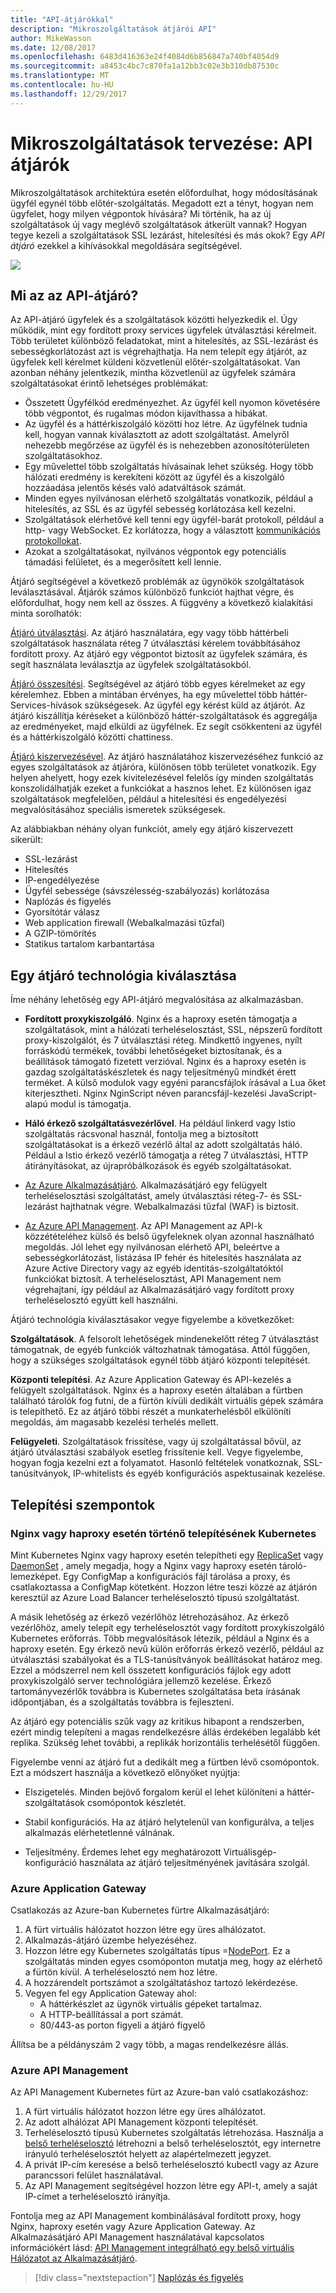 ```yaml
---
title: "API-átjárókkal"
description: "Mikroszolgáltatások átjárói API"
author: MikeWasson
ms.date: 12/08/2017
ms.openlocfilehash: 6483d416363e24f4084d6b856847a740bf4054d9
ms.sourcegitcommit: a8453c4bc7c870fa1a12bb3c02e3b310db87530c
ms.translationtype: MT
ms.contentlocale: hu-HU
ms.lasthandoff: 12/29/2017
---
```

# <a name="designing-microservices-api-gateways"></a>Mikroszolgáltatások tervezése: API átjárók

Mikroszolgáltatások architektúra esetén előfordulhat, hogy módosításának ügyfél egynél több előtér-szolgáltatás. Megadott ezt a tényt, hogyan nem ügyfelet, hogy milyen végpontok hívására? Mi történik, ha az új szolgáltatások új vagy meglévő szolgáltatások átkerült vannak? Hogyan tegye kezeli a szolgáltatások SSL lezárást, hitelesítési és más okok? Egy *API átjáró* ezekkel a kihívásokkal megoldására segítségével. 

![](./images/gateway.png)

## <a name="what-is-an-api-gateway"></a>Mi az az API-átjáró?

Az API-átjáró ügyfelek és a szolgáltatások közötti helyezkedik el. Úgy működik, mint egy fordított proxy services ügyfelek útválasztási kérelmeit. Több területet különböző feladatokat, mint a hitelesítés, az SSL-lezárást és sebességkorlátozást azt is végrehajthatja. Ha nem telepít egy átjárót, az ügyfelek kell kérelmet küldeni közvetlenül előtér-szolgáltatásokat. Van azonban néhány jelentkezik, mintha közvetlenül az ügyfelek számára szolgáltatásokat érintő lehetséges problémákat:

- Összetett Ügyfélkód eredményezhet. Az ügyfél kell nyomon követésére több végpontot, és rugalmas módon kijavíthassa a hibákat. 
- Az ügyfél és a háttérkiszolgáló közötti hoz létre. Az ügyfélnek tudnia kell, hogyan vannak kiválasztott az adott szolgáltatást. Amelyről nehezebb megőrzése az ügyfél és is nehezebben azonosítóterületen szolgáltatásokhoz.
- Egy művelettel több szolgáltatás hívásainak lehet szükség. Hogy több hálózati eredmény is kerekíteni között az ügyfél és a kiszolgáló hozzáadása jelentős késés való adatváltások számát. 
- Minden egyes nyilvánosan elérhető szolgáltatás vonatkozik, például a hitelesítés, az SSL és az ügyfél sebesség korlátozása kell kezelni. 
- Szolgáltatások elérhetővé kell tenni egy ügyfél-barát protokoll, például a http- vagy WebSocket. Ez korlátozza, hogy a választott [kommunikációs protokollokat](./interservice-communication.md). 
- Azokat a szolgáltatásokat, nyilvános végpontok egy potenciális támadási felületet, és a megerősített kell lennie.

Átjáró segítségével a következő problémák az ügynökök szolgáltatások leválasztásával. Átjárók számos különböző funkciót hajthat végre, és előfordulhat, hogy nem kell az összes. A függvény a következő kialakítási minta sorolhatók:

[Átjáró útválasztási](../patterns/gateway-routing.md). Az átjáró használatára, egy vagy több háttérbeli szolgáltatások használata réteg 7 útválasztási kérelem továbbításához fordított proxy. Az átjáró egy végpontot biztosít az ügyfelek számára, és segít használata leválasztja az ügyfelek szolgáltatásokból. 

[Átjáró összesítési](../patterns/gateway-aggregation.md). Segítségével az átjáró több egyes kérelmeket az egy kérelemhez. Ebben a mintában érvényes, ha egy művelettel több háttér-Services-hívások szükségesek. Az ügyfél egy kérést küld az átjárót. Az átjáró kiszállítja kéréseket a különböző háttér-szolgáltatások és aggregálja az eredményeket, majd elküldi az ügyfélnek. Ez segít csökkenteni az ügyfél és a háttérkiszolgáló közötti chattiness. 

[Átjáró kiszervezésével](../patterns/gateway-offloading.md). Az átjáró használatához kiszervezéséhez funkció az egyes szolgáltatások az átjáróra, különösen több területet vonatkozik. Egy helyen ahelyett, hogy ezek kivitelezésével felelős így minden szolgáltatás konszolidálhatják ezeket a funkciókat a hasznos lehet. Ez különösen igaz szolgáltatások megfelelően, például a hitelesítési és engedélyezési megvalósításához speciális ismeretek szükségesek. 

Az alábbiakban néhány olyan funkciót, amely egy átjáró kiszervezett sikerült:

- SSL-lezárást
- Hitelesítés
- IP-engedélyezése
- Ügyfél sebessége (sávszélesség-szabályozás) korlátozása
- Naplózás és figyelés
- Gyorsítótár válasz
- Web application firewall (Webalkalmazási tűzfal)
- A GZIP-tömörítés
- Statikus tartalom karbantartása

## <a name="choosing-a-gateway-technology"></a>Egy átjáró technológia kiválasztása

Íme néhány lehetőség egy API-átjáró megvalósítása az alkalmazásban.

- **Fordított proxykiszolgáló**. Nginx és a haproxy esetén támogatja a szolgáltatások, mint a hálózati terheléselosztást, SSL, népszerű fordított proxy-kiszolgálót, és 7 útválasztási réteg. Mindkettő ingyenes, nyílt forráskódú termékek, további lehetőségeket biztosítanak, és a beállítások támogató fizetett verzióval. Nginx és a haproxy esetén is gazdag szolgáltatáskészletek és nagy teljesítményű mindkét érett terméket. A külső modulok vagy egyéni parancsfájlok írásával a Lua őket kiterjesztheti. Nginx NginScript néven parancsfájl-kezelési JavaScript-alapú modul is támogatja.

- **Háló érkező szolgáltatásvezérlővel**. Ha például linkerd vagy Istio szolgáltatás rácsvonal használ, fontolja meg a biztosított szolgáltatásokat is a érkező vezérlő által az adott szolgáltatás háló. Például a Istio érkező vezérlő támogatja a réteg 7 útválasztási, HTTP átirányításokat, az újrapróbálkozások és egyéb szolgáltatásokat. 

- [Az Azure Alkalmazásátjáró](/azure/application-gateway/). Alkalmazásátjáró egy felügyelt terheléselosztási szolgáltatást, amely útválasztási réteg-7- és SSL-lezárást hajthatnak végre. Webalkalmazási tűzfal (WAF) is biztosít.

- [Az Azure API Management](/azure/api-management/). Az API Management az API-k közzétételéhez külső és belső ügyfeleknek olyan azonnal használható megoldás. Jól lehet egy nyilvánosan elérhető API, beleértve a sebességkorlátozást, listázása IP fehér és hitelesítés használata az Azure Active Directory vagy az egyéb identitás-szolgáltatóktól funkciókat biztosít. A terheléselosztást, API Management nem végrehajtani, így például az Alkalmazásátjáró vagy fordított proxy terheléselosztó együtt kell használni.

Átjáró technológia kiválasztásakor vegye figyelembe a következőket:

**Szolgáltatások**. A felsorolt lehetőségek mindenekelőtt réteg 7 útválasztást támogatnak, de egyéb funkciók változhatnak támogatása. Attól függően, hogy a szükséges szolgáltatások egynél több átjáró központi telepítését. 

**Központi telepítési**. Az Azure Application Gateway és API-kezelés a felügyelt szolgáltatások. Nginx és a haproxy esetén általában a fürtben található tárolók fog futni, de a fürtön kívüli dedikált virtuális gépek számára is telepíthető. Ez az átjáró többi részét a munkaterhelésből elkülöníti megoldás, ám magasabb kezelési terhelés mellett.

**Felügyeleti**. Szolgáltatások frissítése, vagy új szolgáltatással bővül, az átjáró útválasztási szabályok esetleg frissítenie kell. Vegye figyelembe, hogyan fogja kezelni ezt a folyamatot. Hasonló feltételek vonatkoznak, SSL-tanúsítványok, IP-whitelists és egyéb konfigurációs aspektusainak kezelése.

## <a name="deployment-considerations"></a>Telepítési szempontok

### <a name="deploying-nginx-or-haproxy-to-kubernetes"></a>Nginx vagy haproxy esetén történő telepítésének Kubernetes

Mint Kubernetes Nginx vagy haproxy esetén telepítheti egy [ReplicaSet](https://kubernetes.io/docs/concepts/workloads/controllers/replicaset/) vagy [DaemonSet](https://kubernetes.io/docs/concepts/workloads/controllers/daemonset/) , amely megadja, hogy a Nginx vagy haproxy esetén tároló-lemezképet. Egy ConfigMap a konfigurációs fájl tárolása a proxy, és csatlakoztassa a ConfigMap kötetként. Hozzon létre teszi közzé az átjárón keresztül az Azure Load Balancer terheléselosztó típusú szolgáltatást. 

<!-- - Configure a readiness probe that serves a static file from the gateway (rather than routing to another service). -->

A másik lehetőség az érkező vezérlőhöz létrehozásához. Az érkező vezérlőhöz, amely telepít egy terheléselosztót vagy fordított proxykiszolgáló Kubernetes erőforrás. Több megvalósítások létezik, például a Nginx és a haproxy esetén. Egy érkező nevű külön erőforrás érkező vezérlő, például az útválasztási szabályokat és a TLS-tanúsítványok beállításokat határoz meg. Ezzel a módszerrel nem kell összetett konfigurációs fájlok egy adott proxykiszolgáló server technológiára jellemző kezelése. Érkező tartományvezérlők továbbra is Kubernetes szolgáltatása beta írásának időpontjában, és a szolgáltatás továbbra is fejleszteni.

Az átjáró egy potenciális szűk vagy az kritikus hibapont a rendszerben, ezért mindig telepíteni a magas rendelkezésre állás érdekében legalább két replika. Szükség lehet további, a replikák horizontális terhelésétől függően. 

Figyelembe venni az átjáró fut a dedikált meg a fürtben lévő csomópontok. Ezt a módszert használja a következő előnyöket nyújtja:

- Elszigetelés. Minden bejövő forgalom kerül el lehet különíteni a háttér-szolgáltatások csomópontok készletét.

- Stabil konfigurációs. Ha az átjáró helytelenül van konfigurálva, a teljes alkalmazás elérhetetlenné válnának. 

- Teljesítmény. Érdemes lehet egy meghatározott Virtuálisgép-konfiguráció használata az átjáró teljesítményének javítására szolgál.

<!-- - Load balancing. You can configure the external load balancer so that requests always go to a gateway node. That can save a network hop, which would otherwise happen whenever a request lands on a node that isn't running a gateway pod. This consideration applies mainly to large clusters, where the gateway runs on a relatively small fraction of the total nodes. In Azure Container Service (ACS), this approach currently requires [ACS Engine](https://github.com/Azure/acs-engine)) which allows you to create multiple agent pools. Then you can deploy the gateway as a DaemonSet to the front-end pool. -->

### <a name="azure-application-gateway"></a>Azure Application Gateway

Csatlakozás az Azure-ban Kubernetes fürtre Alkalmazásátjáró:

1. A fürt virtuális hálózatot hozzon létre egy üres alhálózatot.
2. Alkalmazás-átjáró üzembe helyezéséhez.
3. Hozzon létre egy Kubernetes szolgáltatás típus =[NodePort](https://kubernetes.io/docs/concepts/services-networking/service/#type-nodeport). Ez a szolgáltatás minden egyes csomóponton mutatja meg, hogy az elérhető a fürtön kívül. A terheléselosztó nem hoz létre.
5. A hozzárendelt portszámot a szolgáltatáshoz tartozó lekérdezése.
6. Vegyen fel egy Application Gateway ahol:
    - A háttérkészlet az ügynök virtuális gépeket tartalmaz.
    - A HTTP-beállítással a port számát.
    - 80/443-as porton figyeli a átjáró figyelő
    
Állítsa be a példányszám 2 vagy több, a magas rendelkezésre állás.

### <a name="azure-api-management"></a>Azure API Management 

Az API Management Kubernetes fürt az Azure-ban való csatlakozáshoz:

1. A fürt virtuális hálózatot hozzon létre egy üres alhálózatot.
2. Az adott alhálózat API Management központi telepítését.
3. Terheléselosztó típusú Kubernetes szolgáltatás létrehozása. Használja a [belső terheléselosztó](https://kubernetes.io/docs/concepts/services-networking/service/#internal-load-balancer) létrehozni a belső terheléselosztót, egy internetre irányuló terheléselosztót helyett az alapértelmezett jegyzet.
4. A privát IP-cím keresése a belső terheléselosztó kubectl vagy az Azure parancssori felület használatával.
5. Az API Management segítségével hozzon létre egy API-t, amely a saját IP-címet a terheléselosztó irányítja.

Fontolja meg az API Management kombinálásával fordított proxy, hogy Nginx, haproxy esetén vagy Azure Application Gateway. Az Alkalmazásátjáró API Management használatával kapcsolatos információkért lásd: [API Management integrálható egy belső virtuális Hálózatot az Alkalmazásátjáró](/azure/api-management/api-management-howto-integrate-internal-vnet-appgateway).

> [!div class="nextstepaction"]
> [Naplózás és figyelés](./logging-monitoring.md)
